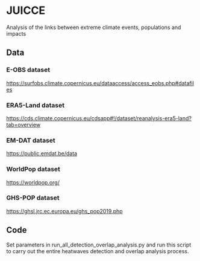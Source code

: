 # JUICCE
Analysis of the links between extreme climate events, populations and impacts

## Data

### E-OBS dataset
https://surfobs.climate.copernicus.eu/dataaccess/access_eobs.php#datafiles

### ERA5-Land dataset
https://cds.climate.copernicus.eu/cdsapp#!/dataset/reanalysis-era5-land?tab=overview

### EM-DAT dataset
https://public.emdat.be/data

### WorldPop dataset
https://worldpop.org/

### GHS-POP dataset
https://ghsl.jrc.ec.europa.eu/ghs_pop2019.php


## Code
Set parameters in run_all_detection_overlap_analysis.py and run this script to carry out the entire heatwaves detection and overlap analysis process.
